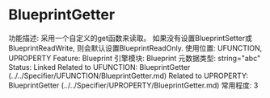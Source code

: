 # BlueprintGetter

功能描述: 采用一个自定义的get函数来读取。
如果没有设置BlueprintSetter或BlueprintReadWrite, 则会默认设置BlueprintReadOnly.
使用位置: UFUNCTION, UPROPERTY
Feature: Blueprint
引擎模块: Blueprint
元数据类型: string="abc"
Status: Linked
Related to UFUNCTION: BlueprintGetter (../../Specifier/UFUNCTION/BlueprintGetter.md)
Related to UPROPERTY: BlueprintGetter (../../Specifier/UPROPERTY/BlueprintGetter.md)
常用程度: 3